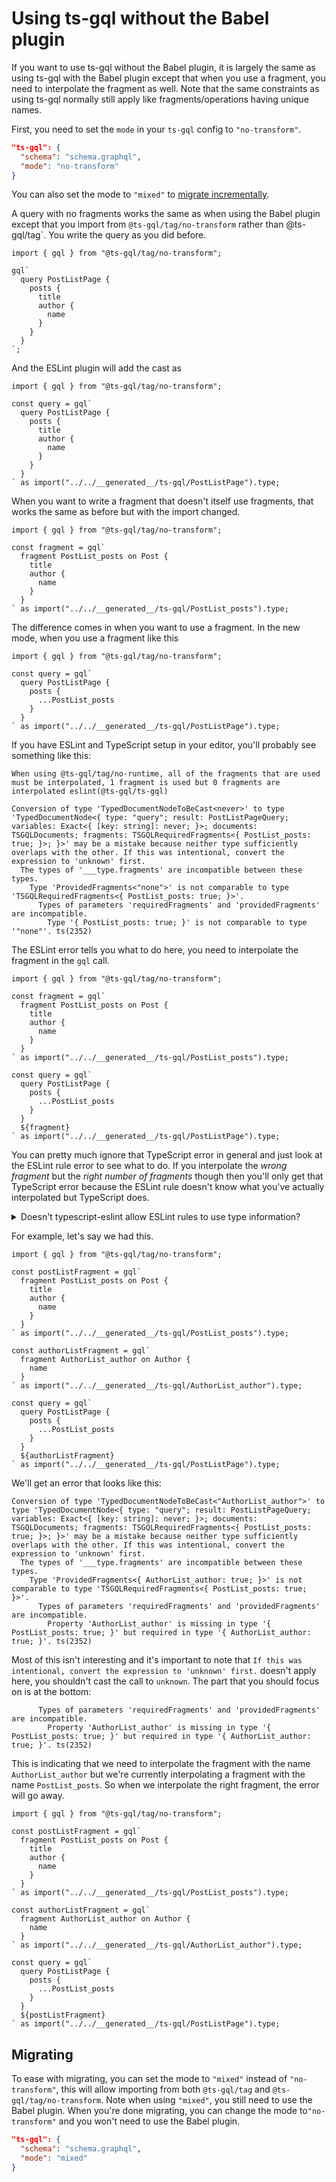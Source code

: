 # Using ts-gql without the Babel plugin

If you want to use ts-gql without the Babel plugin, it is largely the same as using ts-gql with the Babel plugin except that when you use a fragment, you need to interpolate the fragment as well. Note that the same constraints as using ts-gql normally still apply like fragments/operations having unique names.

First, you need to set the `mode` in your `ts-gql` config to `"no-transform"`.

```json
"ts-gql": {
  "schema": "schema.graphql",
  "mode": "no-transform"
}
```

You can also set the mode to `"mixed"` to [migrate incrementally](#migrating).

A query with no fragments works the same as when using the Babel plugin except that you import from `@ts-gql/tag/no-transform` rather than @ts-gql/tag`. You write the query as you did before.

```tsx
import { gql } from "@ts-gql/tag/no-transform";

gql`
  query PostListPage {
    posts {
      title
      author {
        name
      }
    }
  }
`;
```

And the ESLint plugin will add the cast as

```tsx
import { gql } from "@ts-gql/tag/no-transform";

const query = gql`
  query PostListPage {
    posts {
      title
      author {
        name
      }
    }
  }
` as import("../../__generated__/ts-gql/PostListPage").type;
```

When you want to write a fragment that doesn't itself use fragments, that works the same as before but with the import changed.

```tsx
import { gql } from "@ts-gql/tag/no-transform";

const fragment = gql`
  fragment PostList_posts on Post {
    title
    author {
      name
    }
  }
` as import("../../__generated__/ts-gql/PostList_posts").type;
```

The difference comes in when you want to use a fragment. In the new mode, when you use a fragment like this

```tsx
import { gql } from "@ts-gql/tag/no-transform";

const query = gql`
  query PostListPage {
    posts {
      ...PostList_posts
    }
  }
` as import("../../__generated__/ts-gql/PostListPage").type;
```

If you have ESLint and TypeScript setup in your editor, you'll probably see something like this:

```
When using @ts-gql/tag/no-runtime, all of the fragments that are used must be interpolated, 1 fragment is used but 0 fragments are interpolated eslint(@ts-gql/ts-gql)

Conversion of type 'TypedDocumentNodeToBeCast<never>' to type 'TypedDocumentNode<{ type: "query"; result: PostListPageQuery; variables: Exact<{ [key: string]: never; }>; documents: TSGQLDocuments; fragments: TSGQLRequiredFragments<{ PostList_posts: true; }>; }>' may be a mistake because neither type sufficiently overlaps with the other. If this was intentional, convert the expression to 'unknown' first.
  The types of '___type.fragments' are incompatible between these types.
    Type 'ProvidedFragments<"none">' is not comparable to type 'TSGQLRequiredFragments<{ PostList_posts: true; }>'.
      Types of parameters 'requiredFragments' and 'providedFragments' are incompatible.
        Type '{ PostList_posts: true; }' is not comparable to type '"none"'. ts(2352)
```

The ESLint error tells you what to do here, you need to interpolate the fragment in the `gql` call.

```tsx
import { gql } from "@ts-gql/tag/no-transform";

const fragment = gql`
  fragment PostList_posts on Post {
    title
    author {
      name
    }
  }
` as import("../../__generated__/ts-gql/PostList_posts").type;

const query = gql`
  query PostListPage {
    posts {
      ...PostList_posts
    }
  }
  ${fragment}
` as import("../../__generated__/ts-gql/PostListPage").type;
```

You can pretty much ignore that TypeScript error in general and just look at the ESLint rule error to see what to do. If you interpolate the _wrong fragment_ but the _right number of fragments_ though then you'll only get that TypeScript error because the ESLint rule doesn't know what you've actually interpolated but TypeScript does.

<details><summary>Doesn't typescript-eslint allow ESLint rules to use type information?</summary>

Yes! You're correct, it does. It comes with a cost though, it slows down linting performance. Given that interpolating the wrong fragment should be reasonably rare and once you know what to look for, understanding the error is reasonable, ts-gql has opted not to depend on type information in the ESLint rule.

</details>

For example, let's say we had this.

```tsx
import { gql } from "@ts-gql/tag/no-transform";

const postListFragment = gql`
  fragment PostList_posts on Post {
    title
    author {
      name
    }
  }
` as import("../../__generated__/ts-gql/PostList_posts").type;

const authorListFragment = gql`
  fragment AuthorList_author on Author {
    name
  }
` as import("../../__generated__/ts-gql/AuthorList_author").type;

const query = gql`
  query PostListPage {
    posts {
      ...PostList_posts
    }
  }
  ${authorListFragment}
` as import("../../__generated__/ts-gql/PostListPage").type;
```

We'll get an error that looks like this:

```
Conversion of type 'TypedDocumentNodeToBeCast<"AuthorList_author">' to type 'TypedDocumentNode<{ type: "query"; result: PostListPageQuery; variables: Exact<{ [key: string]: never; }>; documents: TSGQLDocuments; fragments: TSGQLRequiredFragments<{ PostList_posts: true; }>; }>' may be a mistake because neither type sufficiently overlaps with the other. If this was intentional, convert the expression to 'unknown' first.
  The types of '___type.fragments' are incompatible between these types.
    Type 'ProvidedFragments<{ AuthorList_author: true; }>' is not comparable to type 'TSGQLRequiredFragments<{ PostList_posts: true; }>'.
      Types of parameters 'requiredFragments' and 'providedFragments' are incompatible.
        Property 'AuthorList_author' is missing in type '{ PostList_posts: true; }' but required in type '{ AuthorList_author: true; }'. ts(2352)
```

Most of this isn't interesting and it's important to note that `If this was intentional, convert the expression to 'unknown' first.` doesn't apply here, you shouldn't cast the call to `unknown`. The part that you should focus on is at the bottom:

```
      Types of parameters 'requiredFragments' and 'providedFragments' are incompatible.
        Property 'AuthorList_author' is missing in type '{ PostList_posts: true; }' but required in type '{ AuthorList_author: true; }'. ts(2352)
```

This is indicating that we need to interpolate the fragment with the name `AuthorList_author` but we're currently interpolating a fragment with the name `PostList_posts`. So when we interpolate the right fragment, the error will go away.

```tsx
import { gql } from "@ts-gql/tag/no-transform";

const postListFragment = gql`
  fragment PostList_posts on Post {
    title
    author {
      name
    }
  }
` as import("../../__generated__/ts-gql/PostList_posts").type;

const authorListFragment = gql`
  fragment AuthorList_author on Author {
    name
  }
` as import("../../__generated__/ts-gql/AuthorList_author").type;

const query = gql`
  query PostListPage {
    posts {
      ...PostList_posts
    }
  }
  ${postListFragment}
` as import("../../__generated__/ts-gql/PostListPage").type;
```

## Migrating

To ease with migrating, you can set the mode to `"mixed"` instead of `"no-transform"`, this will allow importing from both `@ts-gql/tag` and `@ts-gql/tag/no-transform`. Note when using `"mixed"`, you still need to use the Babel plugin. When you're done migrating, you can change the mode to`"no-transform"` and you won't need to use the Babel plugin.

```json
"ts-gql": {
  "schema": "schema.graphql",
  "mode": "mixed"
}
```
